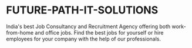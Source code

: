 # FUTURE-PATH-IT-SOLUTIONS


India's best Job Consultancy and Recruitment Agency offering both work-from-home and office jobs. 
Find the best jobs for yourself or hire employees for your company with the help of our professionals.
